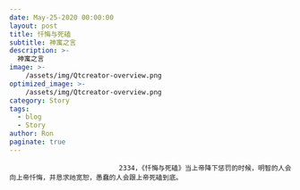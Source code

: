 ```yaml
---
date: May-25-2020 00:00:00
layout: post
title: 忏悔与死磕
subtitle: 神寓之言
description: >-
  神寓之言
image: >-
    /assets/img/Qtcreator-overview.png
optimized_image: >-
    /assets/img/Qtcreator-overview.png
category: Story
tags:
  - blog
  - Story
author: Ron
paginate: true
---
```


							　　2334，《忏悔与死磕》当上帝降下惩罚的时候，明智的人会向上帝忏悔，并恳求祂宽恕，愚蠢的人会跟上帝死磕到底。
							
							
						